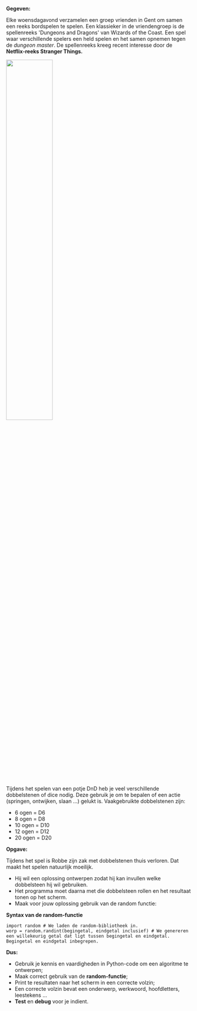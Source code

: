 **Gegeven:**

Elke woensdagavond verzamelen een groep vrienden in Gent om samen een reeks bordspelen te spelen. 
Een klassieker in de vriendengroep is de spellenreeks 'Dungeons and Dragons' van Wizards of the Coast. Een spel waar verschillende 
spelers een held spelen en het samen opnemen tegen de *dungeon master*. De spellenreeks kreeg recent interesse door de **Netflix-reeks Stranger Things.**

<img src="https://cdn.vox-cdn.com/thumbor/PSVKLPQqGklN3WSId5WBsp_H5fw=/1400x788/filters:format(jpeg)/cdn.vox-cdn.com/uploads/chorus_asset/file/8294421/stranger_things_dustin_mike_lucas_4240.jpg" width="50%"/>



Tijdens het spelen van een potje DnD heb je veel verschillende dobbelstenen of dice nodig. Deze gebruik je om te bepalen of een actie (springen, ontwijken, slaan ...) gelukt is. 
Vaakgebruikte dobbelstenen zijn: 
* 6 ogen = D6
* 8 ogen = D8
* 10 ogen = D10
* 12 ogen = D12
* 20 ogen = D20 

**Opgave:** 

Tijdens het spel is Robbe zijn zak met dobbelstenen thuis verloren. Dat maakt het spelen natuurlijk moeilijk. 
* Hij wil een oplossing ontwerpen zodat hij kan invullen welke dobbelsteen hij wil gebruiken. 
* Het programma moet daarna met die dobbelsteen rollen en het resultaat tonen op het scherm. 
* Maak voor jouw oplossing gebruik van de random functie: 


**Syntax van de random-functie**
```
import random # We laden de random-bibliotheek in. 
worp = random.randint(begingetal, eindgetal inclusief) # We genereren een willekeurig getal dat ligt tussen begingetal en eindgetal. Begingetal en eindgetal inbegrepen. 
```
**Dus:** 
* Gebruik je kennis en vaardigheden in Python-code om een algoritme te ontwerpen; 
* Maak correct gebruik van de **random-functie**; 
* Print te resultaten naar het scherm in een correcte volzin; 
* Een correcte volzin bevat een onderwerp, werkwoord, hoofdletters, leestekens ... 
* **Test** en **debug** voor je indient. 

